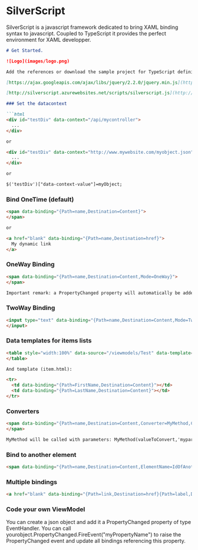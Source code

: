 SilverScript
=======
SilverScript is a javascript framework dedicated to bring XAML binding syntax to javascript.
Coupled to TypeScript it provides the perfect environment for XAML developper.

```markdown
# Get Started.

![Logo](images/logo.png)

Add the references or download the sample project for TypeScript definitions (Silverscript needs jQuery 2+)

[https://ajax.googleapis.com/ajax/libs/jquery/2.2.0/jquery.min.js](https://ajax.googleapis.com/ajax/libs/jquery/2.2.0/jquery.min.js)

[http://silverscript.azurewebsites.net/scripts/silverscript.js](http://silverscript.azurewebsites.net/scripts/silverscript.js)

### Set the datacontext

```html
<div id="testDiv" data-context="/api/mycontroller">
  ...
</div>

or

<div id="testDiv" data-context="http://www.mywebsite.com/myobject.json">
  ...
</div>

or

$('testDiv')["data-context-value"]=myObject;
```

### Bind OneTime (default)

```html
<span data-binding="{Path=name,Destination=Content}">
</span>

or

<a href="blank" data-binding="{Path=name,Destination=href}">
  My dynamic link
</a>
```

### OneWay Binding

```html
<span data-binding="{Path=name,Destination=Content,Mode=OneWay}">
</span>

Important remark: a PropertyChanged property will automatically be added to the datacontext object and the binding will update in case the PropertyChanged event is raised on this object.
```

### TwoWay Binding

```html
<input type="text" data-binding="{Path=name,Destination=Content,Mode=TwoWay}">
</input>
```

### Data templates for items lists

```html
<table style="width:100%" data-source="/viewmodels/Test" data-template="/views/item.html">
</table>

And template (item.html):

<tr>
  <td data-binding="{Path=FirstName,Destination=Content}"></td>
  <td data-binding="{Path=LastName,Destination=Content}"></td>
</tr>
```

### Converters

```html
<span data-binding="{Path=name,Destination=Content,Converter=MyMethod,ConverterParameter=myparameter}">
</span>

MyMethod will be called with parameters: MyMethod(valueToConvert,'myparameter')
```

### Bind to another element

```html
<span data-binding="{Path=name,Destination=Content,ElementName=IdOfAnotherDiv}"></span>
```

### Multiple bindings

```html
<a href="blank" data-binding="{Path=link,Destination=href}{Path=label,Destination=Content}"></a>
```

### Code your own ViewModel

You can create a json object and add it a PropertyChanged property of type EventHandler.
You can call yourobject.PropertyChanged.FireEvent("myPropertyName") to raise the PropertyChanged event and update all bindings referencing this property.
```
